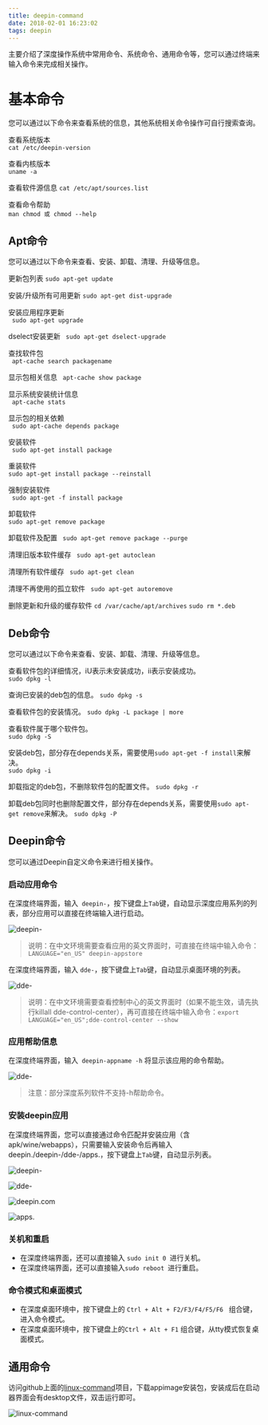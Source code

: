 ```yaml
---
title: deepin-command
date: 2018-02-01 16:23:02
tags: deepin
---
```


主要介绍了深度操作系统中常用命令、系统命令、通用命令等，您可以通过终端来输入命令来完成相关操作。

# 基本命令

您可以通过以下命令来查看系统的信息，其他系统相关命令操作可自行搜索查询。

查看系统版本	
` cat /etc/deepin-version ` 

查看内核版本	
` uname -a ` 

查看软件源信息	
` cat /etc/apt/sources.list	`	

查看命令帮助	
` man chmod 或 chmod --help	`

## Apt命令

您可以通过以下命令来查看、安装、卸载、清理、升级等信息。

更新包列表
` sudo apt-get update `	

安装/升级所有可用更新
` sudo apt-get dist-upgrade `	

安装应用程序更新	
`  sudo apt-get upgrade	`

dselect安装更新	
`  sudo apt-get dselect-upgrade	`

查找软件包	
`  apt-cache search packagename `

显示包相关信息
`  apt-cache show package `	

显示系统安装统计信息	
`  apt-cache stats	`

显示包的相关依赖	
`  sudo apt-cache depends package	`

安装软件	
`  sudo apt-get install package	`

重装软件	
` sudo apt-get install package --reinstall	`

强制安装软件	
`  sudo apt-get -f install package	`

卸载软件	
` sudo apt-get remove package	`

卸载软件及配置	
`  sudo apt-get remove package --purge	`

清理旧版本软件缓存
`  sudo apt-get autoclean	`

清理所有软件缓存
`  sudo apt-get clean	`

清理不再使用的孤立软件	
`  sudo apt-get autoremove	`

删除更新和升级的缓存软件
` cd /var/cache/apt/archives `
` sudo rm *.deb	`

## Deb命令
您可以通过以下命令来查看、安装、卸载、清理、升级等信息。

查看软件包的详细情况，iU表示未安装成功，ii表示安装成功。	
` sudo dpkg -l	`

查询已安装的deb包的信息。
` sudo dpkg -s	`	

查看软件包的安装情况。	
` sudo dpkg -L package | more `	

查看软件属于哪个软件包。	
` sudo dpkg -S	`

安装deb包，部分存在depends关系，需要使用`sudo apt-get -f install`来解决。	
` sudo dpkg -i	`

卸载指定的deb包，不删除软件包的配置文件。
` sudo dpkg -r	`	

卸载deb包同时也删除配置文件，部分存在depends关系，需要使用`sudo apt-get remove`来解决。
` sudo dpkg -P	`

## Deepin命令

您可以通过Deepin自定义命令来进行相关操作。

### 启动应用命令

在深度终端界面，输入` deepin-`，按下键盘上`Tab`键，自动显示深度应用系列的列表，部分应用可以直接在终端输入进行启动。

![deepin-](../images/1.png)

> 说明：在中文环境需要查看应用的英文界面时，可直接在终端中输入命令：` LANGUAGE="en_US" deepin-appstore `

在深度终端界面，输入 `dde-`，按下键盘上`Tab`键，自动显示桌面环境的列表。

![dde-](../images/2.png)

> 说明：在中文环境需要查看控制中心的英文界面时（如果不能生效，请先执行killall dde-control-center），再可直接在终端中输入命令：` export LANGUAGE="en_US";dde-control-center --show `

### 应用帮助信息

在深度终端界面，输入` deepin-appname -h` 将显示该应用的命令帮助。

![dde-](../images/3.png)

> 注意：部分深度系列软件不支持-h帮助命令。

### 安装deepin应用

在深度终端界面，您可以直接通过命令匹配并安装应用（含apk/wine/webapps），只需要输入安装命令后再输入deepin./deepin-/dde-/apps.，按下键盘上`Tab`键，自动显示列表。

![deepin-](../images/4.png)

![dde-](../images/5.png)

![deepin.com](../images/6.png)

![apps.](../images/7.png)

### 关机和重启

* 在深度终端界面，还可以直接输入 `sudo init 0 `进行关机。
* 在深度终端界面，还可以直接输入`sudo reboot `进行重启。

### 命令模式和桌面模式

* 在深度桌面环境中，按下键盘上的 `Ctrl + Alt + F2/F3/F4/F5/F6 ` 组合键，进入命令模式。
* 在深度桌面环境中，按下键盘上的`Ctrl + Alt + F1` 组合键，从tty模式恢复桌面模式。

## 通用命令

访问github上面的[linux-command](https://github.com/haloislet/linux-command/releases/tag/v2.0.0)项目，下载appimage安装包，安装成后在启动器界面会有desktop文件，双击运行即可。

![linux-command](https://github.com/haloislet/linux-command/raw/master/mac-screenshot.png)


